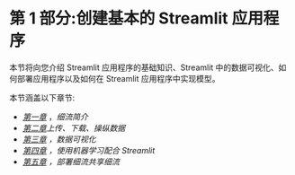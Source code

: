 <title>B16864_Section1_Final_VK_ePub</title> <link href="css/style-JRserifv4.css" rel="stylesheet" type="text/css">

# 第 1 部分:创建基本的 Streamlit 应用程序

本节将向您介绍 Streamlit 应用程序的基础知识、Streamlit 中的数据可视化、如何部署应用程序以及如何在 Streamlit 应用程序中实现模型。

本节涵盖以下章节:

*   [*第一章*](B16864_01_Final_VK_ePub.xhtml#_idTextAnchor014) ，*细流简介*
*   [*第二章*](B16864_02_Final_VK_ePub.xhtml#_idTextAnchor024)*上传、下载、操纵数据*
*   [*第三章*](B16864_03_Final_VK_ePub.xhtml#_idTextAnchor036) *，数据可视化*
*   [*第四章*](B16864_04_Final_VK_ePub.xhtml#_idTextAnchor049) *，使用机器学习配合 Streamlit*
*   [*第五章*](B16864_05_Final_VK_ePub.xhtml#_idTextAnchor056) *，部署细流共享细流*
